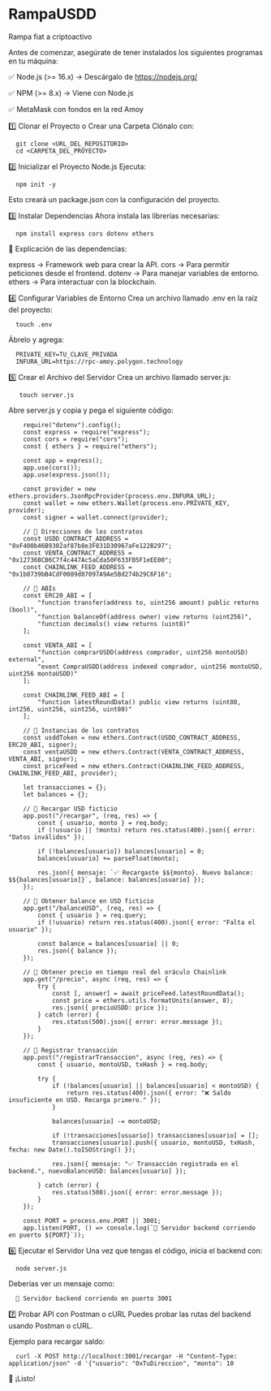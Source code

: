 # RampaUSDD
Rampa fiat a criptoactivo


Antes de comenzar, asegúrate de tener instalados los siguientes programas en tu máquina:

✅ Node.js (>= 16.x) → Descárgalo de https://nodejs.org/

✅ NPM (>= 8.x) → Viene con Node.js

✅ MetaMask con fondos en la red Amoy


1️⃣ Clonar el Proyecto o Crear una Carpeta
Clónalo con:

      git clone <URL_DEL_REPOSITORIO>
      cd <CARPETA_DEL_PROYECTO>

2️⃣ Inicializar el Proyecto Node.js
Ejecuta:

      npm init -y

Esto creará un package.json con la configuración del proyecto.

3️⃣ Instalar Dependencias
Ahora instala las librerías necesarias:

      npm install express cors dotenv ethers

📌 Explicación de las dependencias:

express → Framework web para crear la API.
cors → Para permitir peticiones desde el frontend.
dotenv → Para manejar variables de entorno.
ethers → Para interactuar con la blockchain.

4️⃣ Configurar Variables de Entorno
Crea un archivo llamado .env en la raíz del proyecto:

      touch .env

Ábrelo y agrega:

      PRIVATE_KEY=TU_CLAVE_PRIVADA
      INFURA_URL=https://rpc-amoy.polygon.technology

5️⃣ Crear el Archivo del Servidor
Crea un archivo llamado server.js:

       touch server.js

Abre server.js y copia y pega el siguiente código:


        require("dotenv").config();
        const express = require("express");
        const cors = require("cors");
        const { ethers } = require("ethers");
        
        const app = express();
        app.use(cors());
        app.use(express.json());
        
        const provider = new ethers.providers.JsonRpcProvider(process.env.INFURA_URL);
        const wallet = new ethers.Wallet(process.env.PRIVATE_KEY, provider);
        const signer = wallet.connect(provider);
        
        // 📌 Direcciones de los contratos
        const USDD_CONTRACT_ADDRESS = "0xF400b46B9302af87b8e3F831D30967aFe122B297";
        const VENTA_CONTRACT_ADDRESS = "0x12736BCB6C7f4c447Ac5aCda50F633FB5F1eEE00";
        const CHAINLINK_FEED_ADDRESS = "0x1b8739bB4CdF0089d07097A9Ae5Bd274b29C6F16";
        
        // 📌 ABIs
        const ERC20_ABI = [
            "function transfer(address to, uint256 amount) public returns (bool)",
            "function balanceOf(address owner) view returns (uint256)",
            "function decimals() view returns (uint8)"
        ];
        
        const VENTA_ABI = [
            "function comprarUSDD(address comprador, uint256 montoUSD) external",
            "event CompraUSDD(address indexed comprador, uint256 montoUSD, uint256 montoUSDD)"
        ];
        
        const CHAINLINK_FEED_ABI = [
            "function latestRoundData() public view returns (uint80, int256, uint256, uint256, uint80)"
        ];
        
        // 📌 Instancias de los contratos
        const usddToken = new ethers.Contract(USDD_CONTRACT_ADDRESS, ERC20_ABI, signer);
        const ventaUSDD = new ethers.Contract(VENTA_CONTRACT_ADDRESS, VENTA_ABI, signer);
        const priceFeed = new ethers.Contract(CHAINLINK_FEED_ADDRESS, CHAINLINK_FEED_ABI, provider);
        
        let transacciones = {};
        let balances = {};
        
        // 📌 Recargar USD ficticio
        app.post("/recargar", (req, res) => {
            const { usuario, monto } = req.body;
            if (!usuario || !monto) return res.status(400).json({ error: "Datos inválidos" });
        
            if (!balances[usuario]) balances[usuario] = 0;
            balances[usuario] += parseFloat(monto);
        
            res.json({ mensaje: `✅ Recargaste $${monto}. Nuevo balance: $${balances[usuario]}`, balance: balances[usuario] });
        });
        
        // 📌 Obtener balance en USD ficticio
        app.get("/balanceUSD", (req, res) => {
            const { usuario } = req.query;
            if (!usuario) return res.status(400).json({ error: "Falta el usuario" });
        
            const balance = balances[usuario] || 0;
            res.json({ balance });
        });
        
        // 📌 Obtener precio en tiempo real del oráculo Chainlink
        app.get("/precio", async (req, res) => {
            try {
                const [, answer] = await priceFeed.latestRoundData();
                const price = ethers.utils.formatUnits(answer, 8);
                res.json({ precioUSDD: price });
            } catch (error) {
                res.status(500).json({ error: error.message });
            }
        });
        
        // 📌 Registrar transacción
        app.post("/registrarTransaccion", async (req, res) => {
            const { usuario, montoUSD, txHash } = req.body;
        
            try {
                if (!balances[usuario] || balances[usuario] < montoUSD) {
                    return res.status(400).json({ error: "❌ Saldo insuficiente en USD. Recarga primero." });
                }
        
                balances[usuario] -= montoUSD;
        
                if (!transacciones[usuario]) transacciones[usuario] = [];
                transacciones[usuario].push({ usuario, montoUSD, txHash, fecha: new Date().toISOString() });
        
                res.json({ mensaje: "✅ Transacción registrada en el backend.", nuevoBalanceUSD: balances[usuario] });
        
            } catch (error) {
                res.status(500).json({ error: error.message });
            }
        });
        
        const PORT = process.env.PORT || 3001;
        app.listen(PORT, () => console.log(`🚀 Servidor backend corriendo en puerto ${PORT}`));


6️⃣ Ejecutar el Servidor
Una vez que tengas el código, inicia el backend con:

      node server.js

Deberías ver un mensaje como:

      🚀 Servidor backend corriendo en puerto 3001

7️⃣ Probar API con Postman o cURL
Puedes probar las rutas del backend usando Postman o cURL.

Ejemplo para recargar saldo:

      curl -X POST http://localhost:3001/recargar -H "Content-Type: application/json" -d '{"usuario": "0xTuDireccion", "monto": 10


🎉 ¡Listo!
